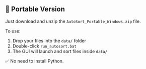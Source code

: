 ## 🔄 Portable Version

Just download and unzip the `AutoSort_Portable_Windows.zip` file.

To use:
1. Drop your files into the `data/` folder
2. Double-click `run_autosort.bat`
3. The GUI will launch and sort files inside `data/`

✅ No need to install Python.
